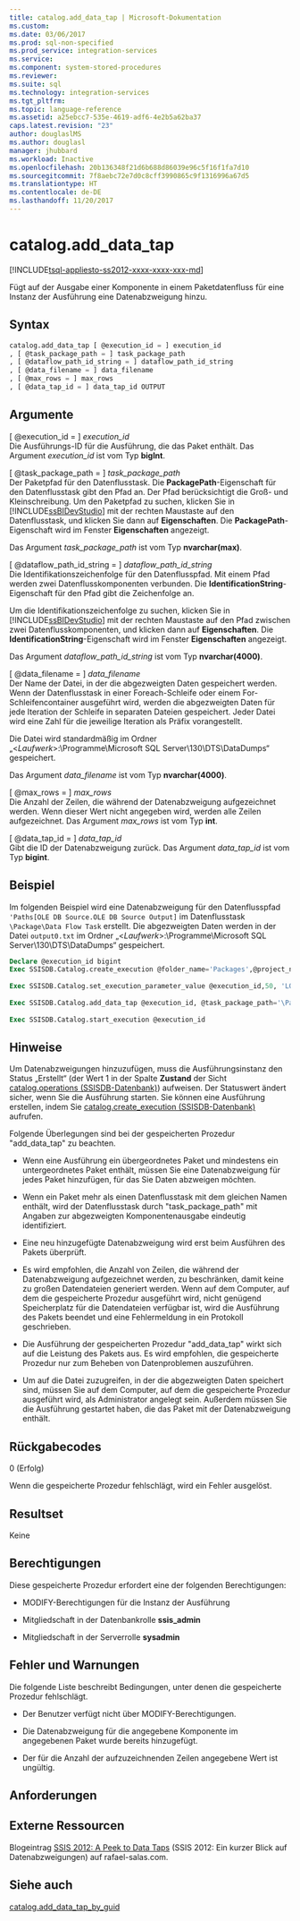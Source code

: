 ```yaml
---
title: catalog.add_data_tap | Microsoft-Dokumentation
ms.custom: 
ms.date: 03/06/2017
ms.prod: sql-non-specified
ms.prod_service: integration-services
ms.service: 
ms.component: system-stored-procedures
ms.reviewer: 
ms.suite: sql
ms.technology: integration-services
ms.tgt_pltfrm: 
ms.topic: language-reference
ms.assetid: a25ebcc7-535e-4619-adf6-4e2b5a62ba37
caps.latest.revision: "23"
author: douglaslMS
ms.author: douglasl
manager: jhubbard
ms.workload: Inactive
ms.openlocfilehash: 20b136348f21d6b688d86039e96c5f16f1fa7d10
ms.sourcegitcommit: 7f8aebc72e7d0c8cff3990865c9f1316996a67d5
ms.translationtype: HT
ms.contentlocale: de-DE
ms.lasthandoff: 11/20/2017
---
```

# <a name="catalogadddatatap"></a>catalog.add_data_tap
[!INCLUDE[tsql-appliesto-ss2012-xxxx-xxxx-xxx-md](../../includes/tsql-appliesto-ss2012-xxxx-xxxx-xxx-md.md)]

  Fügt auf der Ausgabe einer Komponente in einem Paketdatenfluss für eine Instanz der Ausführung eine Datenabzweigung hinzu.  
  
## <a name="syntax"></a>Syntax  
  
```sql  
catalog.add_data_tap [ @execution_id = ] execution_id  
, [ @task_package_path = ] task_package_path  
, [ @dataflow_path_id_string = ] dataflow_path_id_string  
, [ @data_filename = ] data_filename  
, [ @max_rows = ] max_rows  
, [ @data_tap_id = ] data_tap_id OUTPUT  
```  
  
## <a name="arguments"></a>Argumente  
 [ @execution_id = ] *execution_id*  
 Die Ausführungs-ID für die Ausführung, die das Paket enthält. Das Argument *execution_id* ist vom Typ **bigInt**.  
  
 [ @task_package_path = ] *task_package_path*  
 Der Paketpfad für den Datenflusstask. Die **PackagePath**-Eigenschaft für den Datenflusstask gibt den Pfad an. Der Pfad berücksichtigt die Groß- und Kleinschreibung. Um den Paketpfad zu suchen, klicken Sie in [!INCLUDE[ssBIDevStudio](../../includes/ssbidevstudio-md.md)] mit der rechten Maustaste auf den Datenflusstask, und klicken Sie dann auf **Eigenschaften**. Die **PackagePath**-Eigenschaft wird im Fenster **Eigenschaften** angezeigt.  
  
 Das Argument *task_package_path* ist vom Typ **nvarchar(max)**.  
  
 [ @dataflow_path_id_string = ] *dataflow_path_id_string*  
 Die Identifikationszeichenfolge für den Datenflusspfad. Mit einem Pfad werden zwei Datenflusskomponenten verbunden. Die **IdentificationString**-Eigenschaft für den Pfad gibt die Zeichenfolge an.  
  
 Um die Identifikationszeichenfolge zu suchen, klicken Sie in [!INCLUDE[ssBIDevStudio](../../includes/ssbidevstudio-md.md)] mit der rechten Maustaste auf den Pfad zwischen zwei Datenflusskomponenten, und klicken dann auf **Eigenschaften**. Die **IdentificationString**-Eigenschaft wird im Fenster **Eigenschaften** angezeigt.  
  
 Das Argument *dataflow_path_id_string* ist vom Typ **nvarchar(4000)**.  
  
 [ @data_filename = ] *data_filename*  
 Der Name der Datei, in der die abgezweigten Daten gespeichert werden. Wenn der Datenflusstask in einer Foreach-Schleife oder einem For-Schleifencontainer ausgeführt wird, werden die abgezweigten Daten für jede Iteration der Schleife in separaten Dateien gespeichert. Jeder Datei wird eine Zahl für die jeweilige Iteration als Präfix vorangestellt.  
  
 Die Datei wird standardmäßig im Ordner „\<*Laufwerk*>:\Programme\Microsoft SQL Server\130\DTS\DataDumps“ gespeichert.  
  
 Das Argument *data_filename* ist vom Typ **nvarchar(4000)**.  
  
 [ @max_rows = ] *max_rows*  
 Die Anzahl der Zeilen, die während der Datenabzweigung aufgezeichnet werden. Wenn dieser Wert nicht angegeben wird, werden alle Zeilen aufgezeichnet. Das Argument *max_rows* ist vom Typ **int**.  
  
 [ @data_tap_id = ] *data_tap_id*  
 Gibt die ID der Datenabzweigung zurück. Das Argument *data_tap_id* ist vom Typ **bigint**.  
  
## <a name="example"></a>Beispiel  
 Im folgenden Beispiel wird eine Datenabzweigung für den Datenflusspfad `'Paths[OLE DB Source.OLE DB Source Output]` im Datenflusstask `\Package\Data Flow Task` erstellt. Die abgezweigten Daten werden in der Datei `output0.txt` im Ordner „\<*Laufwerk*>:\Programme\Microsoft SQL Server\130\DTS\DataDumps“ gespeichert.  
  
```sql
Declare @execution_id bigint  
Exec SSISDB.Catalog.create_execution @folder_name='Packages',@project_name='SSISPackages', @package_name='Package.dtsx',@reference_id=Null, @use32bitruntime=False, @execution_id=@execution_id OUTPUT  
  
Exec SSISDB.Catalog.set_execution_parameter_value @execution_id,50, 'LOGGING_LEVEL', 0  
  
Exec SSISDB.Catalog.add_data_tap @execution_id, @task_package_path='\Package\Data Flow Task', @dataflow_path_id_string = 'Paths[OLE DB Source.OLE DB Source Output]', @data_filename = 'output0.txt'  
  
Exec SSISDB.Catalog.start_execution @execution_id  
```  
  
## <a name="remarks"></a>Hinweise  
 Um Datenabzweigungen hinzuzufügen, muss die Ausführungsinstanz den Status „Erstellt“ (der Wert 1 in der Spalte **Zustand** der Sicht [catalog.operations &#40;SSISDB-Datenbank&#41;](../../integration-services/system-views/catalog-operations-ssisdb-database.md)) aufweisen. Der Statuswert ändert sicher, wenn Sie die Ausführung starten. Sie können eine Ausführung erstellen, indem Sie [catalog.create_execution &#40;SSISDB-Datenbank&#41;](../../integration-services/system-stored-procedures/catalog-create-execution-ssisdb-database.md) aufrufen.  
  
 Folgende Überlegungen sind bei der gespeicherten Prozedur "add_data_tap" zu beachten.  
  
-   Wenn eine Ausführung ein übergeordnetes Paket und mindestens ein untergeordnetes Paket enthält, müssen Sie eine Datenabzweigung für jedes Paket hinzufügen, für das Sie Daten abzweigen möchten.  
  
-   Wenn ein Paket mehr als einen Datenflusstask mit dem gleichen Namen enthält, wird der Datenflusstask durch "task_package_path" mit Angaben zur abgezweigten Komponentenausgabe eindeutig identifiziert.  
  
-   Eine neu hinzugefügte Datenabzweigung wird erst beim Ausführen des Pakets überprüft.  
  
-   Es wird empfohlen, die Anzahl von Zeilen, die während der Datenabzweigung aufgezeichnet werden, zu beschränken, damit keine zu großen Datendateien generiert werden. Wenn auf dem Computer, auf dem die gespeicherte Prozedur ausgeführt wird, nicht genügend Speicherplatz für die Datendateien verfügbar ist, wird die Ausführung des Pakets beendet und eine Fehlermeldung in ein Protokoll geschrieben.  
  
-   Die Ausführung der gespeicherten Prozedur "add_data_tap" wirkt sich auf die Leistung des Pakets aus. Es wird empfohlen, die gespeicherte Prozedur nur zum Beheben von Datenproblemen auszuführen.  
  
-   Um auf die Datei zuzugreifen, in der die abgezweigten Daten speichert sind, müssen Sie auf dem Computer, auf dem die gespeicherte Prozedur ausgeführt wird, als Administrator angelegt sein. Außerdem müssen Sie die Ausführung gestartet haben, die das Paket mit der Datenabzweigung enthält.  
  
## <a name="return-codes"></a>Rückgabecodes  
 0 (Erfolg)  
  
 Wenn die gespeicherte Prozedur fehlschlägt, wird ein Fehler ausgelöst.  
  
## <a name="result-set"></a>Resultset  
 Keine  
  
## <a name="permissions"></a>Berechtigungen  
 Diese gespeicherte Prozedur erfordert eine der folgenden Berechtigungen:  
  
-   MODIFY-Berechtigungen für die Instanz der Ausführung  
  
-   Mitgliedschaft in der Datenbankrolle **ssis_admin**  
  
-   Mitgliedschaft in der Serverrolle **sysadmin**  
  
## <a name="errors-and-warnings"></a>Fehler und Warnungen  
 Die folgende Liste beschreibt Bedingungen, unter denen die gespeicherte Prozedur fehlschlägt.  
  
-   Der Benutzer verfügt nicht über MODIFY-Berechtigungen.  
  
-   Die Datenabzweigung für die angegebene Komponente im angegebenen Paket wurde bereits hinzugefügt.  
  
-   Der für die Anzahl der aufzuzeichnenden Zeilen angegebene Wert ist ungültig.  
  
## <a name="requirements"></a>Anforderungen  
  
## <a name="external-resources"></a>Externe Ressourcen  
 Blogeintrag [SSIS 2012: A Peek to Data Taps](http://go.microsoft.com/fwlink/?LinkId=239983) (SSIS 2012: Ein kurzer Blick auf Datenabzweigungen) auf rafael-salas.com.  
  
## <a name="see-also"></a>Siehe auch  
 [catalog.add_data_tap_by_guid](../../integration-services/system-stored-procedures/catalog-add-data-tap-by-guid.md)  
  
  
